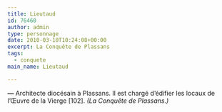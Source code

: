 ```yaml
---
title: Lieutaud
id: 76460
author: admin
type: personnage
date: 2010-03-10T10:24:08+00:00
excerpt: La Conquête de Plassans
tags:
  - conquete
main_name: Lieutaud

---
```

**—** Architecte diocésain à Plassans. Il est chargé d&rsquo;édifier les locaux de l&rsquo;Œuvre de la Vierge [102]. _(La Conquête de Plassans.)_